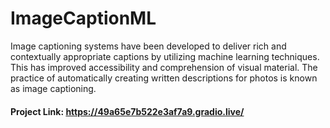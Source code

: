 # ImageCaptionML
Image captioning systems have been developed to deliver rich and contextually appropriate captions by utilizing machine learning techniques. This has improved accessibility and comprehension of visual material. The practice of automatically creating written descriptions for photos is known as image captioning.

#### Project Link: https://49a65e7b522e3af7a9.gradio.live/ 
